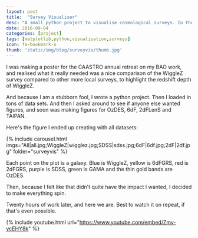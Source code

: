 ```yaml
---
layout: post
title:  "Survey Visualiser"
desc: "A small python project to visualise cosmological surveys. In the normal vein of over-engineering things, what started as a simple idea for a single plot for a poster I was making eventually turned into a score of plots, video animations, a student project, and an open-source GitHub repository. I regret nothing."
date: 2016-09-04
categories: [project]
tags: [matplotlib,python,visualisation,surveys]
icon: fa-bookmark-o
thumb: 'static/img/blog/surveyvis/thumb.jpg'
---
```


I was making a poster for the CAASTRO annual retreat on my BAO work,
and realised what it really needed was a nice comparison of the 
WiggleZ survey compared to other more local surveys, to highlight
the redshift depth of WiggleZ.

And because I am a stubborn fool, I wrote a python project. Then
I loaded in tons of data sets. And then I asked around to see if
anyone else wanted figures, and soon was making figures for 
OzDES, 6dF, 2dFLenS and TAIPAN.

Here's the figure I ended up creating with all datasets:

{% include carousel.html imgs="All|all.jpg;WiggleZ|wigglez.jpg;SDSS|sdss.jpg;6dF|6df.jpg;2dF|2df.jpg" folder="surveyvis" %}

Each point on the plot is a galaxy. Blue is WiggleZ, yellow is
6dFGRS, red is 2dFGRS, purple is SDSS, green is GAMA and the 
thin gold bands are OzDES.

Then, because I felt like that didn't quite have the impact I wanted,
I decided to make everything spin.

Twenty hours of work later, and here we are. Best to watch it on repeat,
if that's even possible.




{% include youtube.html url="https://www.youtube.com/embed/Zmy-ycEHY8k"  %}

